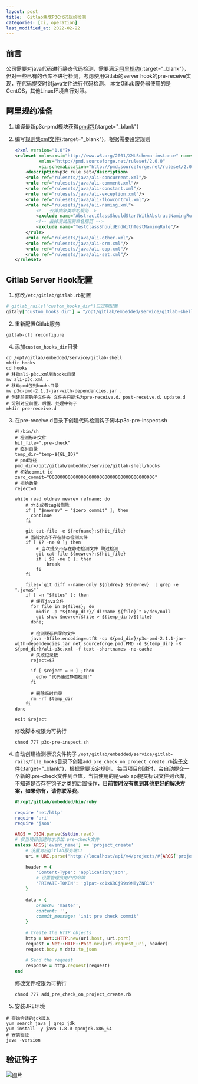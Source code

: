 ```yaml
---
layout: post
title:  Gitlab集成P3C代码规约检测
categories: [ci, operation]
last_modified_at: 2022-02-22
---
```


## 前言
公司需要对java代码进行静态代码检测，需要满足[阿里规约](https://github.com/alibaba/p3c){:target="_blank"}，
但对一些已有的仓库不进行检测，考虑使用Gitlab的server hook的pre-receive实现，在代码提交时对java文件进行代码检测。
本文Gitlab服务器使用的是CentOS，其他Linux环境自行对照。

## 阿里规约准备
1. 编译最新p3c-pmd模块获得[pmd包](/asserts/2022/01-20/p3c-pmd-2.1.1-jar-with-dependencies.jar){:target="_blank"}

2. 编写[规则集xml文件](https://cdn.jsdelivr.net/gh/PasseRR/passerr.github.io/asserts/2022/01-20/ali-p3c.xml){:target="_blank"}，根据需要设定规则

    ```xml
    <?xml version="1.0"?>
    <ruleset xmlns:xsi="http://www.w3.org/2001/XMLSchema-instance" name="alibaba-pmd"
             xmlns="http://pmd.sourceforge.net/ruleset/2.0.0"
             xsi:schemaLocation="http://pmd.sourceforge.net/ruleset/2.0.0 http://pmd.sourceforge.net/ruleset_2_0_0.xsd">
        <description>p3c rule set</description>
        <rule ref="rulesets/java/ali-concurrent.xml"/>
        <rule ref="rulesets/java/ali-comment.xml"/>
        <rule ref="rulesets/java/ali-constant.xml"/>
        <rule ref="rulesets/java/ali-exception.xml"/>
        <rule ref="rulesets/java/ali-flowcontrol.xml"/>
        <rule ref="rulesets/java/ali-naming.xml">
            <!-- 去掉抽象类命名规范-->
            <exclude name="AbstractClassShouldStartWithAbstractNamingRule"/>
            <!-- 去掉测试用例命名规范 -->
            <exclude name="TestClassShouldEndWithTestNamingRule"/>
        </rule>
        <rule ref="rulesets/java/ali-other.xml"/>
        <rule ref="rulesets/java/ali-orm.xml"/>
        <rule ref="rulesets/java/ali-oop.xml"/>
        <rule ref="rulesets/java/ali-set.xml"/>
    </ruleset>
    ```

## Gitlab Server Hook配置

1. 修改`/etc/gitlab/gitlab.rb`配置
```ruby
# gitlab_rails['custom_hooks_dir']已过期配置
gitaly['custom_hooks_dir'] = "/opt/gitlab/embedded/service/gitlab-shell/hooks"
```

2. 重新配置Gitlab服务
```shell
gitlab-ctl reconfigure
```

4. 添加`custom_hooks_dir`目录
```shell
cd /opt/gitlab/embedded/service/gitlab-shell
mkdir hooks
cd hooks
# 移动ali-p3c.xml到hooks目录
mv ali-p3c.xml .
# 移动pmd包到hooks目录
mv p3c-pmd-2.1.1-jar-with-dependencies.jar .
# 创建前置钩子文件夹 文件夹只能名为pre-receive.d、post-receive.d、update.d
# 分别对应前置、后置、处理中钩子
mkdir pre-receive.d
```

3. 在pre-receive.d目录下创建代码检测钩子脚本p3c-pre-inspect.sh

    ```shell
    #!/bin/sh
    # 检测标识文件
    hit_file=".pre-check"
    # 临时目录
    temp_dir="temp-${GL_ID}"
    # pmd路径
    pmd_dir=/opt/gitlab/embedded/service/gitlab-shell/hooks
    # 初始commit id
    zero_commit="0000000000000000000000000000000000000000"
    # 拒绝数量
    reject=0
    
    while read oldrev newrev refname; do
        # 分支或者tag被删除
        if [ "$newrev" = "$zero_commit" ]; then
          continue
        fi
    
        git cat-file -e ${refname}:${hit_file}
        # 当前分支不存在静态检测文件
        if [ $? -ne 0 ]; then
            # 当次提交不存在静态检测文件 跳过检测
            git cat-file ${newrev}:${hit_file}
            if [ $? -ne 0 ]; then
                break
            fi
        fi
    
        files=`git diff --name-only ${oldrev} ${newrev}  | grep -e ".java$"`
        if [ -n "$files" ]; then
          # 缓存java文件
          for file in ${files}; do
            mkdir -p "${temp_dir}/`dirname ${file}`" >/dev/null
            git show $newrev:$file > ${temp_dir}/${file}
          done;
    
          # 检测缓存目录的文件
          java -Dfile.encoding=utf8 -cp ${pmd_dir}/p3c-pmd-2.1.1-jar-with-dependencies.jar net.sourceforge.pmd.PMD -d ${temp_dir} -R ${pmd_dir}/ali-p3c.xml -f text -shortnames -no-cache
          # 失败记录数
          reject=$?
    
          if [ $reject = 0 ] ;then
            echo "代码通过静态检测!"
          fi
    
          # 删除临时目录
          rm -rf $temp_dir
        fi
    done
    
    exit $reject
    ```

    修改脚本权限为可执行
    ```shell
    chmod 777 p3c-pre-inspect.sh
    ```
   
4. 自动创建检测标识文件钩子
`/opt/gitlab/embedded/service/gitlab-rails/file_hooks`目录下创建`add_pre_check_on_project_create.rb`[钩子文件](/asserts/2022/01-20/add_pre_check_on_project_create.rb){:target="_blank"}，根据需要设定规则，
每当项目创建时，会自动提交一个新的.pre-check文件到仓库，当前使用的是web api提交标识文件到仓库，
不知道是否存在钩子之类的后置操作，**目前暂时没有想到其他更好的解决方案，如果你有，请你联系我**。

    ```ruby
    #!/opt/gitlab/embedded/bin/ruby
    
    require 'net/http'
    require 'uri'
    require 'json'
    
    ARGS = JSON.parse($stdin.read)
    # 仅当项目创建时才添加.pre-check文件
    unless ARGS['event_name'] == 'project_create'
        # 设置对应gitlab服务端口
        uri = URI.parse("http://localhost/api/v4/projects/#{ARGS['project_id']}/repository/files/#{URI::encode('.pre-check')}")
        
        header = {
            'Content-Type': 'application/json',
            # 设置管理员用户的令牌
            'PRIVATE-TOKEN': 'glpat-xd1xKRCj99s9NTyZNR1N'
        }
        
        data = {
            branch: 'master',
            content: '',
            commit_message: 'init pre check commit'
        }
        
        # Create the HTTP objects
        http = Net::HTTP.new(uri.host, uri.port)
        request = Net::HTTP::Post.new(uri.request_uri, header)
        request.body = data.to_json
        
        # Send the request
        response = http.request(request)
    end
    ```
    
    修改文件权限为可执行
    ```shell
    chmod 777 add_pre_check_on_project_create.rb
    ```

6. 安装JRE环境
```shell
# 查询合适的jdk版本
yum search java | grep jdk
yum install -y java-1.8.0-openjdk.x86_64
# 安装验证
java -version
```

## 验证钩子
![图片](https://cdn.jsdelivr.net/gh/PasseRR/passerr.github.io/asserts/2022/01-20/hook.png)